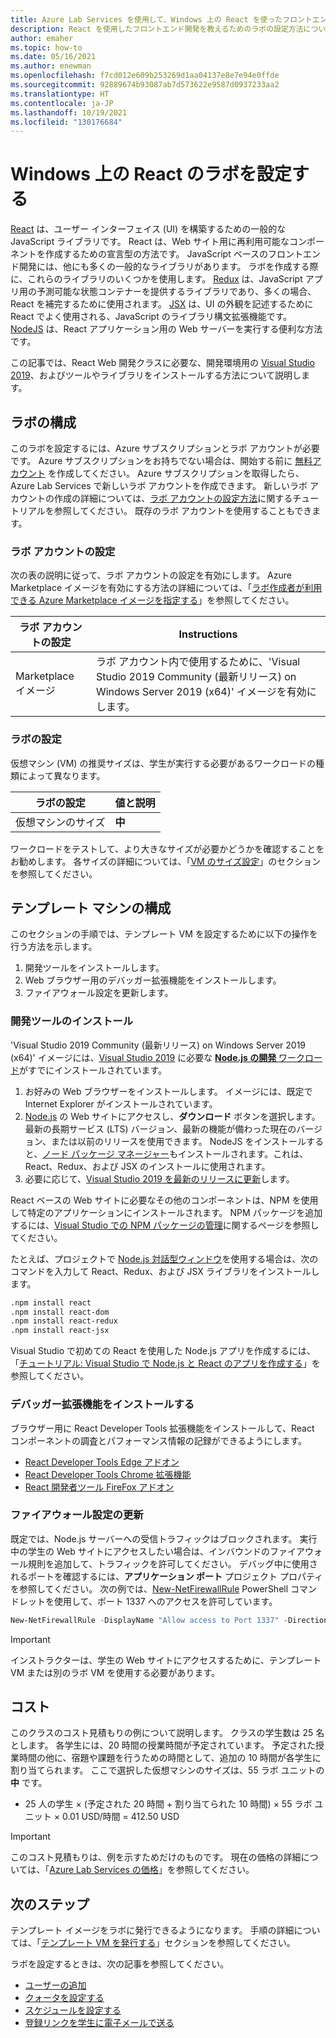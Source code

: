 ```yaml
---
title: Azure Lab Services を使用して、Windows 上の React を使ったフロントエンド開発を教えるためのラボを立ち上げる
description: React を使用したフロントエンド開発を教えるためのラボの設定方法について説明します。
author: emaher
ms.topic: how-to
ms.date: 05/16/2021
ms.author: enewman
ms.openlocfilehash: f7cd012e609b253269d1aa04137e8e7e94e0ffde
ms.sourcegitcommit: 92889674b93087ab7d573622e9587d0937233aa2
ms.translationtype: HT
ms.contentlocale: ja-JP
ms.lasthandoff: 10/19/2021
ms.locfileid: "130176684"
---
```

# <a name="set-up-lab-for-react-on-windows"></a>Windows 上の React のラボを設定する

[React](https://reactjs.org/) は、ユーザー インターフェイス (UI) を構築するための一般的な JavaScript ライブラリです。 React は、Web サイト用に再利用可能なコンポーネントを作成するための宣言型の方法です。  JavaScript ベースのフロントエンド開発には、他にも多くの一般的なライブラリがあります。  ラボを作成する際に、これらのライブラリのいくつかを使用します。  [Redux](https://redux.js.org/) は、JavaScript アプリ用の予測可能な状態コンテナーを提供するライブラリであり、多くの場合、React を補完するために使用されます。 [JSX](https://reactjs.org/docs/introducing-jsx.html) は、UI の外観を記述するために React でよく使用される、JavaScript のライブラリ構文拡張機能です。  [NodeJS](https://nodejs.org/) は、React アプリケーション用の Web サーバーを実行する便利な方法です。

この記事では、React Web 開発クラスに必要な、開発環境用の [Visual Studio 2019](https://visualstudio.microsoft.com/vs/)、およびツールやライブラリをインストールする方法について説明します。

## <a name="lab-configuration"></a>ラボの構成

このラボを設定するには、Azure サブスクリプションとラボ アカウントが必要です。 Azure サブスクリプションをお持ちでない場合は、開始する前に [無料アカウント](https://azure.microsoft.com/free/) を作成してください。 Azure サブスクリプションを取得したら、Azure Lab Services で新しいラボ アカウントを作成できます。 新しいラボ アカウントの作成の詳細については、[ラボ アカウントの設定方法](./tutorial-setup-lab-account.md)に関するチュートリアルを参照してください。 既存のラボ アカウントを使用することもできます。

### <a name="lab-account-settings"></a>ラボ アカウントの設定

次の表の説明に従って、ラボ アカウントの設定を有効にします。 Azure Marketplace イメージを有効にする方法の詳細については、「[ラボ作成者が利用できる Azure Marketplace イメージを指定する](./specify-marketplace-images.md)」を参照してください。

| ラボ アカウントの設定 | Instructions |
| -------------------- | ----- |
| Marketplace イメージ | ラボ アカウント内で使用するために、'Visual Studio 2019 Community (最新リリース) on Windows Server 2019 (x64)' イメージを有効にします。 |

### <a name="lab-settings"></a>ラボの設定

仮想マシン (VM) の推奨サイズは、学生が実行する必要があるワークロードの種類によって異なります。  

| ラボの設定 | 値と説明 |
| ------------ | ------------------ |
| 仮想マシンのサイズ | **中** |

ワークロードをテストして、より大きなサイズが必要かどうかを確認することをお勧めします。  各サイズの詳細については、「[VM のサイズ設定](administrator-guide.md#vm-sizing)」のセクションを参照してください。

## <a name="template-machine-configuration"></a>テンプレート マシンの構成

このセクションの手順では、テンプレート VM を設定するために以下の操作を行う方法を示します。

1. 開発ツールをインストールします。
1. Web ブラウザー用のデバッガー拡張機能をインストールします。
1. ファイアウォール設定を更新します。

### <a name="install-development-tools"></a>開発ツールのインストール

'Visual Studio 2019 Community (最新リリース) on Windows Server 2019 (x64)' イメージには、[Visual Studio 2019](https://visualstudio.microsoft.com/vs/) に必要な [**Node.js の開発** ワークロード](/visualstudio/javascript/tutorial-nodejs-with-react-and-jsx?view=vs-2019&preserve-view=true#prerequisites)がすでにインストールされています。

1. お好みの Web ブラウザーをインストールします。  イメージには、既定で Internet Explorer がインストールされています。
1. [Node.js](https://nodejs.org) の Web サイトにアクセスし、**ダウンロード** ボタンを選択します。  最新の長期サービス (LTS) バージョン、最新の機能が備わった現在のバージョン、または以前のリリースを使用できます。  NodeJS をインストールすると、[ノード パッケージ マネージャー](https://www.npmjs.com/)もインストールされます。これは、React、Redux、および JSX のインストールに使用されます。
1. 必要に応じて、[Visual Studio 2019 を最新のリリースに更新](/visualstudio/install/update-visual-studio?view=vs-2019&preserve-view=true)します。

React ベースの Web サイトに必要なその他のコンポーネントは、NPM を使用して特定のアプリケーションにインストールされます。  NPM パッケージを追加するには、[Visual Studio での NPM パッケージの管理](/visualstudio/javascript/npm-package-management?view=vs-2019&preserve-view=true#add-npm-packages)に関するページを参照してください。  

たとえば、プロジェクトで [Node.js 対話型ウィンドウ](/visualstudio/javascript/nodejs-interactive-repl?view=vs-2019&preserve-view=true)を使用する場合は、次のコマンドを入力して React、Redux、および JSX ライブラリをインストールします。

```bash
.npm install react
.npm install react-dom
.npm install react-redux
.npm install react-jsx
```

Visual Studio で初めての React を使用した Node.js アプリを作成するには、「[チュートリアル: Visual Studio で Node.js と React のアプリを作成する](/visualstudio/javascript/tutorial-nodejs-with-react-and-jsx?view=vs-2019&preserve-view=true)」を参照してください。

### <a name="install-debugger-extensions"></a>デバッガー拡張機能をインストールする

ブラウザー用に React Developer Tools 拡張機能をインストールして、React コンポーネントの調査とパフォーマンス情報の記録ができるようにします。  

- [React Developer Tools Edge アドオン](https://microsoftedge.microsoft.com/addons/detail/react-developer-tools/gpphkfbcpidddadnkolkpfckpihlkkil)
- [React Developer Tools Chrome 拡張機能](https://chrome.google.com/webstore/detail/react-developer-tools/fmkadmapgofadopljbjfkapdkoienihi)
- [React 開発者ツール FireFox アドオン](https://addons.mozilla.org/firefox/addon/react-devtools/)

### <a name="update-firewall-settings"></a>ファイアウォール設定の更新

既定では、Node.js サーバーへの受信トラフィックはブロックされます。  実行中の学生の Web サイトにアクセスしたい場合は、インバウンドのファイアウォール規則を追加して、トラフィックを許可してください。  デバッグ中に使用されるポートを確認するには、**アプリケーション ポート** プロジェクト プロパティを参照してください。  次の例では、[New-NetFirewallRule](/powershell/module/netsecurity/new-netfirewallrule?view=windowsserver2019-ps&preserve-view=true) PowerShell コマンドレットを使用して、ポート 1337 へのアクセスを許可しています。  

```powershell
New-NetFirewallRule -DisplayName "Allow access to Port 1337" -Direction Inbound -LocalPort 1337 -Protocol TCP -Action Allow
```

>[!IMPORTANT]
>インストラクターは、学生の Web サイトにアクセスするために、テンプレート VM または別のラボ VM を使用する必要があります。

## <a name="cost"></a>コスト

このクラスのコスト見積もりの例について説明します。  クラスの学生数は 25 名とします。 各学生には、20 時間の授業時間が予定されています。  予定された授業時間の他に、宿題や課題を行うための時間として、追加の 10 時間が各学生に割り当てられます。  ここで選択した仮想マシンのサイズは、55 ラボ ユニットの **中** です。

- 25 人の学生 &times; (予定された 20 時間 + 割り当てられた 10 時間) &times; 55 ラボ ユニット &times; 0.01 USD/時間 = 412.50 USD

> [!IMPORTANT]
> このコスト見積もりは、例を示すためだけのものです。  現在の価格の詳細については、「[Azure Lab Services の価格](https://azure.microsoft.com/pricing/details/lab-services/)」を参照してください。

## <a name="next-steps"></a>次のステップ

テンプレート イメージをラボに発行できるようになります。 手順の詳細については、「[テンプレート VM を発行する](how-to-create-manage-template.md#publish-the-template-vm)」セクションを参照してください。

ラボを設定するときは、次の記事を参照してください。

- [ユーザーの追加](tutorial-setup-classroom-lab.md#add-users-to-the-lab)
- [クォータを設定する](how-to-configure-student-usage.md#set-quotas-for-users)
- [スケジュールを設定する](tutorial-setup-classroom-lab.md#set-a-schedule-for-the-lab)
- [登録リンクを学生に電子メールで送る](how-to-configure-student-usage.md#send-invitations-to-users)
